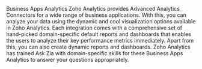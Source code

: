 Business Apps Analytics
Zoho Analytics provides Advanced Analytics Connectors for a wide range of business applications. With this, you can analyze your data using the dynamic and cool visualization options available in Zoho Analytics.
Each integration comes with a comprehensive set of hand-picked domain-specific default reports and dashboards that enables the users to analyze their key performance metrics immediately. Apart from this, you can also create dynamic reports and dashboards.
Zoho Analytics has trained Ask Zia with domain-specific skills for these Business Apps Analytics to answer your questions appropriately.